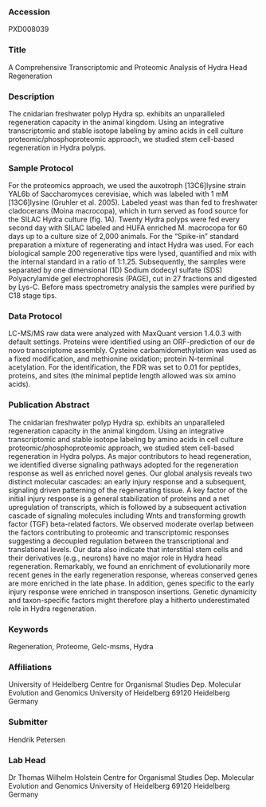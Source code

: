 ### Accession
PXD008039

### Title
A Comprehensive Transcriptomic and Proteomic Analysis of Hydra Head Regeneration

### Description
The cnidarian freshwater polyp Hydra sp. exhibits an unparalleled regeneration capacity in the animal kingdom. Using an integrative transcriptomic and stable isotope labeling by amino acids in cell culture proteomic/phosphoproteomic approach, we studied stem cell-based regeneration in Hydra polyps.

### Sample Protocol
For the proteomics approach, we used the auxotroph [13C6]lysine strain YAL6b of Saccharomyces cerevisiae, which was labeled with 1 mM [13C6]lysine (Gruhler et al. 2005). Labeled yeast was than fed to freshwater cladocerans (Moina macrocopa), which in turn served as food source for the SILAC Hydra culture (fig. 1A). Twenty Hydra polyps were fed every second day with SILAC labeled and HUFA enriched M. macrocopa for 60 days up to a culture size of 2,000 animals. For the “Spike-in” standard preparation a mixture of regenerating and intact Hydra was used.  For each biological sample 200 regenerative tips were lysed, quantified and mix with the internal standard in a ratio of 1:1.25. Subsequently, the samples were separated by one dimensional (1D) Sodium dodecyl sulfate (SDS) Polyacrylamide gel electrophoresis (PAGE), cut in 27 fractions and digested by Lys-C. Before mass spectrometry analysis the samples were purified by C18 stage tips.

### Data Protocol
LC-MS/MS raw data were analyzed with MaxQuant version 1.4.0.3 with default settings. Proteins were identified using an ORF-prediction of our de novo transcriptome assembly. Cysteine carbamidomethylation was used as a fixed modification, and methionine oxidation; protein N-terminal acetylation. For the identification, the FDR was set to 0.01 for peptides, proteins, and sites (the minimal peptide length allowed was six amino acids).

### Publication Abstract
The cnidarian freshwater polyp Hydra sp. exhibits an unparalleled regeneration capacity in the animal kingdom. Using an integrative transcriptomic and stable isotope labeling by amino acids in cell culture proteomic/phosphoproteomic approach, we studied stem cell-based regeneration in Hydra polyps. As major contributors to head regeneration, we identified diverse signaling pathways adopted for the regeneration response as well as enriched novel genes. Our global analysis reveals two distinct molecular cascades: an early injury response and a subsequent, signaling driven patterning of the regenerating tissue. A key factor of the initial injury response is a general stabilization of proteins and a net upregulation of transcripts, which is followed by a subsequent activation cascade of signaling molecules including Wnts and transforming growth factor (TGF) beta-related factors. We observed moderate overlap between the factors contributing to proteomic and transcriptomic responses suggesting a decoupled regulation between the transcriptional and translational levels. Our data also indicate that interstitial stem cells and their derivatives (e.g., neurons) have no major role in Hydra head regeneration. Remarkably, we found an enrichment of evolutionarily more recent genes in the early regeneration response, whereas conserved genes are more enriched in the late phase. In addition, genes specific to the early injury response were enriched in transposon insertions. Genetic dynamicity and taxon-specific factors might therefore play a hitherto underestimated role in Hydra regeneration.

### Keywords
Regeneration, Proteome, Gelc-msms, Hydra

### Affiliations
University of Heidelberg
Centre for Organismal Studies Dep. Molecular Evolution and Genomics University of Heidelberg 69120 Heidelberg Germany

### Submitter
Hendrik Petersen

### Lab Head
Dr Thomas Wilhelm Holstein
Centre for Organismal Studies Dep. Molecular Evolution and Genomics University of Heidelberg 69120 Heidelberg Germany


